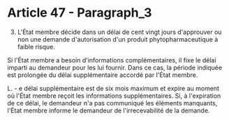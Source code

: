 # Article 47 - Paragraph_3

3. L'État membre décide dans un délai de cent vingt jours d'approuver ou non une demande d'autorisation d'un produit phytopharmaceutique à faible risque.

Si l'État membre a besoin d'informations complémentaires, il fixe le délai imparti au demandeur pour les lui fournir. Dans ce cas, la période indiquée est prolongée du délai supplémentaire accordé par l'État membre.

L. - e délai supplémentaire est de six mois maximum et expire au moment où l'État membre reçoit les informations supplémentaires. Si, à l'expiration de ce délai, le demandeur n'a pas communiqué les éléments manquants, l'État membre informe le demandeur de l'irrecevabilité de la demande.
